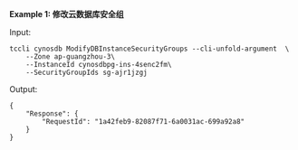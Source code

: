 **Example 1: 修改云数据库安全组**



Input: 

```
tccli cynosdb ModifyDBInstanceSecurityGroups --cli-unfold-argument  \
    --Zone ap-guangzhou-3\
    --InstanceId cynosdbpg-ins-4senc2fm\
    --SecurityGroupIds sg-ajr1jzgj
```

Output: 
```
{
    "Response": {
        "RequestId": "1a42feb9-82087f71-6a0031ac-699a92a8"
    }
}
```

